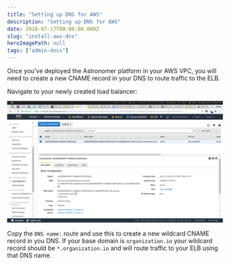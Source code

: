 ```yaml
---
title: "Setting up DNS for AWS"
description: "Setting up DNS for AWS"
date: 2018-07-17T00:00:00.000Z
slug: "install-aws-dns"
heroImagePath: null
tags: ["admin-docs"]
---
```


Once you've deployed the Astronomer platform in your AWS VPC, you will need to create a new CNAME record in your DNS to route traffic to the ELB.

Navigate to your newly created load balancer:

![aws-elb](/assets/img/elb_storage.png)

Copy the `DNS name:` route and use this to create a new wildcard CNAME record in you DNS. If your base domain is `organization.io` your wildcard record should be `*.organization.io` and will route traffic to your ELB using that DNS name.
